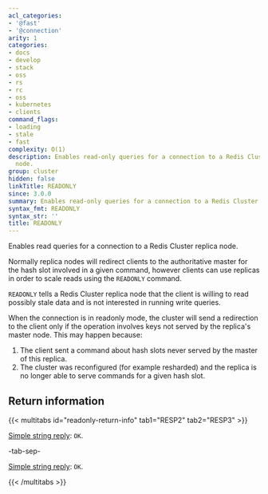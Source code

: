 ```yaml
---
acl_categories:
- '@fast'
- '@connection'
arity: 1
categories:
- docs
- develop
- stack
- oss
- rs
- rc
- oss
- kubernetes
- clients
command_flags:
- loading
- stale
- fast
complexity: O(1)
description: Enables read-only queries for a connection to a Redis Cluster replica
  node.
group: cluster
hidden: false
linkTitle: READONLY
since: 3.0.0
summary: Enables read-only queries for a connection to a Redis Cluster replica node.
syntax_fmt: READONLY
syntax_str: ''
title: READONLY
---
```

Enables read queries for a connection to a Redis Cluster replica node. 

Normally replica nodes will redirect clients to the authoritative master for
the hash slot involved in a given command, however clients can use replicas
in order to scale reads using the `READONLY` command.

`READONLY` tells a Redis Cluster replica node that the client is willing to
read possibly stale data and is not interested in running write queries.

When the connection is in readonly mode, the cluster will send a redirection
to the client only if the operation involves keys not served by the replica's
master node. This may happen because:

1. The client sent a command about hash slots never served by the master of this replica.
2. The cluster was reconfigured (for example resharded) and the replica is no longer able to serve commands for a given hash slot.

## Return information

{{< multitabs id="readonly-return-info" 
    tab1="RESP2" 
    tab2="RESP3" >}}

[Simple string reply](../../develop/reference/protocol-spec#simple-strings): `OK`.

-tab-sep-

[Simple string reply](../../develop/reference/protocol-spec#simple-strings): `OK`.

{{< /multitabs >}}
